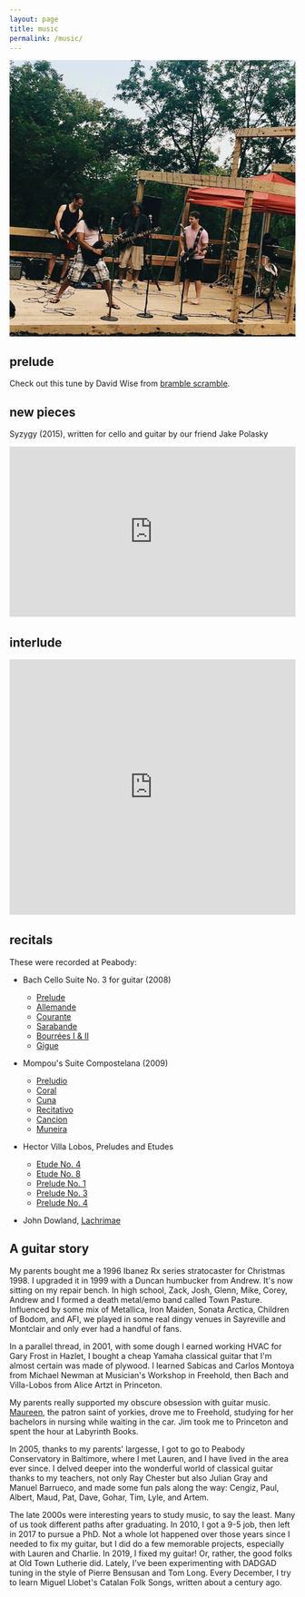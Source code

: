 ```yaml
---
layout: page
title: music
permalink: /music/
---
```


![](/assets/music.jpg)

## prelude

Check out this tune by David Wise from <a href="https://www.youtube.com/watch?v=qIk6YFTzckc" target="_blank">bramble scramble</a>.

## new pieces

Syzygy (2015), written for cello and guitar by our friend Jake Polasky

<iframe width="100%" height="300" scrolling="no" frameborder="no" allow="autoplay" src="https://w.soundcloud.com/player/?url=https%3A//api.soundcloud.com/playlists/203738773&color=%23ff5500&auto_play=false&hide_related=false&show_comments=true&show_user=true&show_reposts=false&show_teaser=true&visual=true"></iframe>

## interlude

<iframe width="100%" height="450" scrolling="no" frameborder="no" allow="autoplay" src="https://w.soundcloud.com/player/?url=https%3A//api.soundcloud.com/users/44246847&color=%23ff5500&auto_play=false&hide_related=false&show_comments=true&show_user=true&show_reposts=false&show_teaser=true"></iframe>

## recitals

These were recorded at Peabody:

* Bach Cello Suite No. 3 for guitar (2008)
    * [Prelude](/assets/Prelude.mp3)
    * [Allemande](/assets/Allemande.mp3)
    * [Courante](/assets/Courante.mp3)
    * [Sarabande](/assets/Sarabande.mp3)
    * [Bourrées I & II](/assets/Bourrées.mp3)
    * [Gigue](/assets/Gigue.mp3)

* Mompou's Suite Compostelana (2009)
    * [Preludio](/assets/Preludio.mp3)
    * [Coral](/assets/Coral.mp3)
    * [Cuna](/assets/Cuna.mp3)
    * [Recitativo](/assets/Recitativo.mp3)
    * [Cancion](/assets/Cancion.mp3)
    * [Muneira](/assets/Muneira.mp3)

* Hector Villa Lobos, Preludes and Etudes
    * [Etude No. 4](/assets/Etude4.mp3)
    * [Etude No. 8](/assets/Etude8.mp3)
    * [Prelude No. 1](/assets/Prelude1.mp3)
    * [Prelude No. 3](/assets/Prelude3.mp3)
    * [Prelude No. 4](/assets/Prelude4.mp3)

* John Dowland, [Lachrimae](/assets/Lachrimae.mp3)

## A guitar story

My parents bought me a 1996 Ibanez Rx series stratocaster for Christmas 1998. I upgraded it in 1999 with a Duncan humbucker from Andrew. It's now sitting on my repair bench. In high school, Zack, Josh, Glenn, Mike, Corey, Andrew and I formed a death metal/emo band called Town Pasture. Influenced by some mix of Metallica, Iron Maiden, Sonata Arctica, Children of Bodom, and AFI, we played in some real dingy venues in Sayreville and Montclair and only ever had a handful of fans.

In a parallel thread, in 2001, with some dough I earned working HVAC for Gary Frost in Hazlet, I bought a cheap Yamaha classical guitar that I'm almost certain was made of plywood. I learned Sabicas and Carlos Montoya from Michael Newman at Musician's Workshop in Freehold, then Bach and Villa-Lobos from Alice Artzt in Princeton.

My parents really supported my obscure obsession with guitar music. [Maureen](/assets/maureen.jpg), the patron saint of yorkies, drove me to Freehold, studying for her bachelors in nursing while waiting in the car. Jim took me to Princeton and spent the hour at Labyrinth Books.

In 2005, thanks to my parents' largesse, I got to go to Peabody Conservatory in Baltimore, where I met Lauren, and I have lived in the area ever since. I delved deeper into the wonderful world of classical guitar thanks to my teachers, not only Ray Chester but also Julian Gray and Manuel Barrueco, and made some fun pals along the way: Cengiz, Paul, Albert, Maud, Pat, Dave, Gohar, Tim, Lyle, and Artem.

The late 2000s were interesting years to study music, to say the least. Many of us took different paths after graduating. In 2010, I got a 9-5 job, then left in 2017 to pursue a PhD. Not a whole lot happened over those years since I needed to fix my guitar, but I did do a few memorable projects, especially with Lauren and Charlie. In 2019, I fixed my guitar! Or, rather, the good folks at Old Town Lutherie did. Lately, I've been experimenting with DADGAD tuning in the style of Pierre Bensusan and Tom Long. Every December, I try to learn Miguel Llobet's Catalan Folk Songs, written about a century ago.
